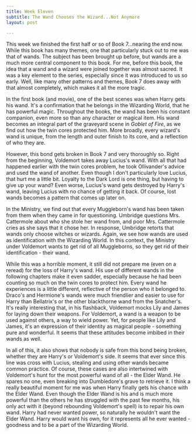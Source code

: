 ```yaml
---
title: Week Eleven
subtitle: The Wand Chooses the Wizard...Not Anymore
layout: post

---
```


This week we finished the first half or so of Book 7...nearing the end now. While this book has many themes, one that particularly stuck out to me was that of wands. The subject has been brought up before, but wands are a much more central component to this book. For me, before this book, the idea that a wand and a wizard were joined together was almost sacred. It was a key element to the series, especially since it was introduced to us so early. Well, like many other patterns and themes, Book 7 does away with that almost completely, which makes it all the more tragic.

In the first book (and movie), one of the best scenes was when Harry gets his wand. It's a confirmation that he belongs in the Wizarding World, that he has powerful magic. Throughout the books, the wand has been his constant companion, even more so than any character or magical item. His wand becomes an integral part of the graveyard scene in *Goblet of Fire*, as we find out how the twin cores protected him. More broadly, every wizard's wand is unique, from the length and outer finish to its core, and a reflection of who they are.

However, this bond gets broken in Book 7 and very thoroughly so. Right from the beginning, Voldemort takes away Lucius's wand. With all that had happened earlier with the twin cores problem, he took Ollivander's advice and used the wand of another. Even though I don't particularly love Lucius, that hurt me a little bit. Loyalty to the Dark Lord is one thing, but having to give up your wand? Even worse, Lucius's wand gets destroyed by Harry's wand, leaving Lucius with no chance of getting it back. Of course, lost wands becomes a pattern that comes up later on.

In the Ministry, we find out that every Muggleborn's wand has been taken from them when they came in for questioning. Umbridge questions Mrs. Cattermole about who she stole her wand from, and poor Mrs. Cattermole cries as she says that it chose her. In response, Umbridge retorts that wands only choose witches or wizards. Again, we see how wands are used as identification with the Wizarding World. In this context, the Ministry under Voldemort wants to get rid of all Muggleborns, so they get rid of their identification - their wand. 

While this was a horrible moment, it still did not prepare me (even on a reread) for the loss of Harry's wand. His use of different wands in the following chapters make it even sadder, especially because he had been counting so much on the twin cores to protect him. Every wand he experiences is a little different, reflective of the person who it belonged to. Draco's and Hermione's wands were much friendlier and easier to use for Harry than Bellatrix's or the other blackthorne wand from the Snatcher's. It's really interesting that, in his flashback, Voldemort mocks Lily and James for laying down their weapons. For Voldemort, a wand is a weapon to be used against others, a way to wield power. Yet, for people like Lily and James, it's an expression of their identity as magical people - something pure and wonderful. It seems that these attitudes become imbibed in their wands as well. 

In all of this, it also shows that nobody is safe from this bond being broken, whether they are Harry's or Voldemort's side. It seems that ever since this line was cross with Lucius, stealing and using other wands became common practice. Of course, these cases are also intertwined with Voldemort's hunt for the most powerful wand of all - the Elder Wand. He spares no one, even breaking into Dumbledore's grave to retrieve it. I think a really beautiful moment for me was when Harry finally gets his chance with the Elder Wand. Even though the Elder Wand is his and is much more powerful than the others he has struggled with the past few months, his only act with it (beyond rebounding Voldemort's spell) is to repair his own wand. Harry had never wanted power, so naturally he wouldn't want the Elder Wand. Harry would want his own, for it represents all he ever wanted -  goodness and to be a part of the Wizarding World. 